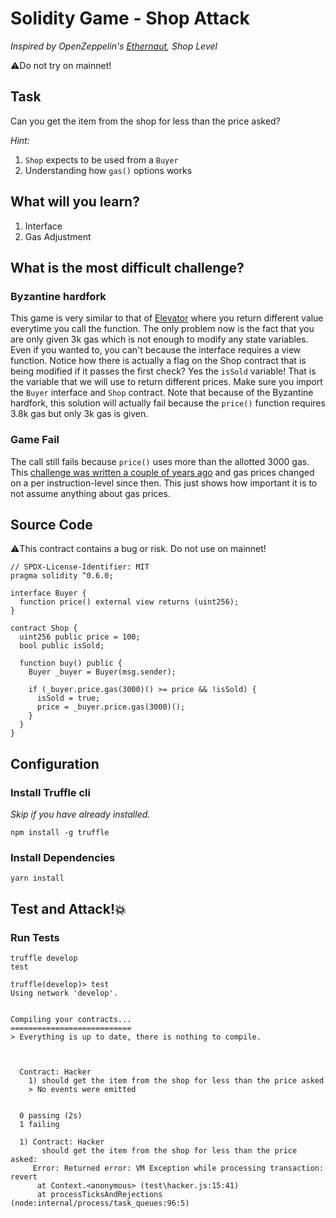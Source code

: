 # Solidity Game - Shop Attack

_Inspired by OpenZeppelin's [Ethernaut](https://ethernaut.openzeppelin.com), Shop Level_

⚠️Do not try on mainnet!

## Task

Сan you get the item from the shop for less than the price asked?

_Hint:_

1. `Shop` expects to be used from a `Buyer`
2. Understanding how `gas()` options works

## What will you learn?

1. Interface
2. Gas Adjustment

## What is the most difficult challenge?

### Byzantine hardfork

This game is very similar to that of [Elevator](https://github.com/maAPPsDEV/elevator-attack) where you return different value everytime you call the function. The only problem now is the fact that you are only given 3k gas which is not enough to modify any state variables. Even if you wanted to, you can't because the interface requires a view function. Notice how there is actually a flag on the Shop contract that is being modified if it passes the first check? Yes the `isSold` variable! That is the variable that we will use to return different prices. Make sure you import the `Buyer` interface and `Shop` contract. Note that because of the Byzantine hardfork, this solution will actually fail because the `price()` function requires 3.8k gas but only 3k gas is given.

### Game Fail

The call still fails because `price()` uses more than the allotted 3000 gas. This [challenge was written a couple of years ago](https://github.com/OpenZeppelin/ethernaut/issues/156) and gas prices changed on a per instruction-level since then. This just shows how important it is to not assume anything about gas prices.

## Source Code

⚠️This contract contains a bug or risk. Do not use on mainnet!

```solidity
// SPDX-License-Identifier: MIT
pragma solidity ^0.6.0;

interface Buyer {
  function price() external view returns (uint256);
}

contract Shop {
  uint256 public price = 100;
  bool public isSold;

  function buy() public {
    Buyer _buyer = Buyer(msg.sender);

    if (_buyer.price.gas(3000)() >= price && !isSold) {
      isSold = true;
      price = _buyer.price.gas(3000)();
    }
  }
}

```

## Configuration

### Install Truffle cli

_Skip if you have already installed._

```
npm install -g truffle
```

### Install Dependencies

```
yarn install
```

## Test and Attack!💥

### Run Tests

```
truffle develop
test
```

```
truffle(develop)> test
Using network 'develop'.


Compiling your contracts...
===========================
> Everything is up to date, there is nothing to compile.



  Contract: Hacker
    1) should get the item from the shop for less than the price asked
    > No events were emitted


  0 passing (2s)
  1 failing

  1) Contract: Hacker
       should get the item from the shop for less than the price asked:
     Error: Returned error: VM Exception while processing transaction: revert
      at Context.<anonymous> (test\hacker.js:15:41)
      at processTicksAndRejections (node:internal/process/task_queues:96:5)

```

